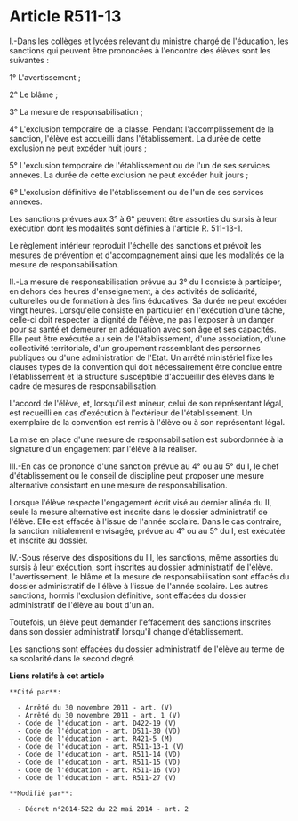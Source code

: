 # Article R511-13

I.-Dans les collèges et lycées relevant du ministre chargé de l'éducation, les sanctions qui peuvent être prononcées à
l'encontre des élèves sont les suivantes : 

1° L'avertissement ; 

2° Le blâme ; 

3° La mesure de responsabilisation ; 

4° L'exclusion temporaire de la classe. Pendant l'accomplissement de la sanction, l'élève est accueilli dans l'établissement.
La durée de cette exclusion ne peut excéder huit jours ; 

5° L'exclusion temporaire de l'établissement ou de l'un de ses services annexes. La durée de cette exclusion ne peut excéder
huit jours ; 

6° L'exclusion définitive de l'établissement ou de l'un de ses services annexes. 

Les sanctions prévues aux 3° à 6° peuvent être assorties du sursis à leur exécution dont les modalités sont définies à
l'article R. 511-13-1. 

Le règlement intérieur reproduit l'échelle des sanctions et prévoit les mesures de prévention et d'accompagnement ainsi que
les modalités de la mesure de responsabilisation. 

II.-La mesure de responsabilisation prévue au 3° du I consiste à participer, en dehors des heures d'enseignement, à des
activités de solidarité, culturelles ou de formation à des fins éducatives. Sa durée ne peut excéder vingt heures.
Lorsqu'elle consiste en particulier en l'exécution d'une tâche, celle-ci doit respecter la dignité de l'élève, ne pas
l'exposer à un danger pour sa santé et demeurer en adéquation avec son âge et ses capacités. Elle peut être exécutée au sein
de l'établissement, d'une association, d'une collectivité territoriale, d'un groupement rassemblant des personnes publiques
ou d'une administration de l'Etat. Un arrêté ministériel fixe les clauses types de la convention qui doit nécessairement être
conclue entre l'établissement et la structure susceptible d'accueillir des élèves dans le cadre de mesures de
responsabilisation. 

L'accord de l'élève, et, lorsqu'il est mineur, celui de son représentant légal, est recueilli en cas d'exécution à
l'extérieur de l'établissement. Un exemplaire de la convention est remis à l'élève ou à son représentant légal. 

La mise en place d'une mesure de responsabilisation est subordonnée à la signature d'un engagement par l'élève à la
réaliser. 

III.-En cas de prononcé d'une sanction prévue au 4° ou au 5° du I, le chef d'établissement ou le conseil de discipline peut
proposer une mesure alternative consistant en une mesure de responsabilisation. 

Lorsque l'élève respecte l'engagement écrit visé au dernier alinéa du II, seule la mesure alternative est inscrite dans le
dossier administratif de l'élève. Elle est effacée à l'issue de l'année scolaire. Dans le cas contraire, la sanction
initialement envisagée, prévue au 4° ou au 5° du I, est exécutée et inscrite au dossier. 

IV.-Sous réserve des dispositions du III, les sanctions, même assorties du sursis à leur exécution, sont inscrites au dossier
administratif de l'élève. L'avertissement, le blâme et la mesure de responsabilisation sont effacés du dossier administratif
de l'élève à l'issue de l'année scolaire. Les autres sanctions, hormis l'exclusion définitive, sont effacées du dossier
administratif de l'élève au bout d'un an. 

Toutefois, un élève peut demander l'effacement des sanctions inscrites dans son dossier administratif lorsqu'il change
d'établissement. 

Les sanctions sont effacées du dossier administratif de l'élève au terme de sa scolarité dans le second degré.

**Liens relatifs à cet article**

	**Cité par**:

	  - Arrêté du 30 novembre 2011 - art. (V)
	  - Arrêté du 30 novembre 2011 - art. 1 (V)
	  - Code de l'éducation - art. D422-19 (V)
	  - Code de l'éducation - art. D511-30 (VD)
	  - Code de l'éducation - art. R421-5 (M)
	  - Code de l'éducation - art. R511-13-1 (V)
	  - Code de l'éducation - art. R511-14 (VD)
	  - Code de l'éducation - art. R511-15 (VD)
	  - Code de l'éducation - art. R511-16 (VD)
	  - Code de l'éducation - art. R511-27 (V)

	**Modifié par**:

	  - Décret n°2014-522 du 22 mai 2014 - art. 2
